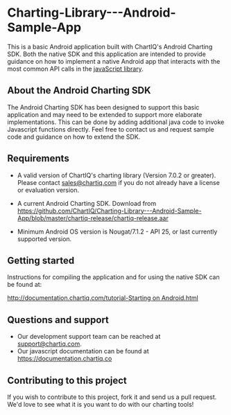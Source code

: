 # Charting-Library---Android-Sample-App

This is a basic Android application built with ChartIQ's Android Charting SDK. 
Both the native SDK and this application are intended to provide guidance on how to implement a native Android app that interacts with the most common API calls in the [javaScript library](https://documentation.chartiq.com).


## About the Android Charting SDK

The Android Charting SDK has been designed to support this basic application and may need to be extended to support more elaborate implementations.
This can be done by adding additional java code to invoke Javascript functions directly. 
Feel free to contact us and request sample code and guidance on how to extend the SDK.

## Requirements

* A valid version of ChartIQ's charting library (Version 7.0.2 or greater). Please contact sales@chartiq.com if you do not already have a license or evaluation version.

* A current Android Charting SDK. Download from https://github.com/ChartIQ/Charting-Library---Android-Sample-App/blob/master/chartiq-release/chartiq-release.aar

* Minimum Android OS version is Nougat/7.1.2 - API 25, or last currently supported version.

## Getting started

Instructions for compiling the application and for using the native SDK can be found at:

[http://documentation.chartiq.com/tutorial-Starting on Android.html](http://documentation.chartiq.com/tutorial-Starting%20on%20Android.html)

## Questions and support

- Our development support team can be reached at [support@chartiq.com](mailto:support@chartiq.com).
- Our javascript documentation can be found at https://documentation.chartiq.co


## Contributing to this project

If you wish to contribute to this project, fork it and send us a pull request.
We'd love to see what it is you want to do with our charting tools!
